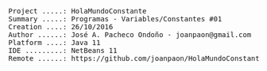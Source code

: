 <pre>

Project .....: HolaMundoConstante
Summary .....: Programas - Variables/Constantes #01
Creation ....: 26/10/2016
Author ......: José A. Pacheco Ondoño - joanpaon@gmail.com
Platform ....: Java 11
IDE .........: NetBeans 11
Remote ......: https://github.com/joanpaon/HolaMundoConstante.git

</pre>

